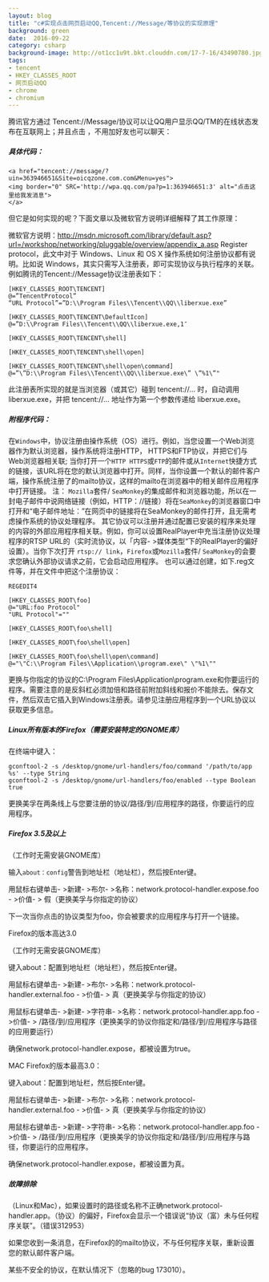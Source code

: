 ```yaml
---
layout: blog
title: "c#实现点击网页启动QQ,Tencent://Message/等协议的实现原理"
background: green
date:  2016-09-22
category: csharp
background-image: http://ot1cc1u9t.bkt.clouddn.com/17-7-16/43490780.jpg
tags:
- tencent
- HKEY_CLASSES_ROOT
- 网页启动QQ
- chrome
- chromium
---
```

 
腾讯官方通过 Tencent://Message/协议可以让QQ用户显示QQ/TM的在线状态发布在互联网上；并且点击 ，不用加好友也可以聊天：
##### 具体代码：

 ```
 <a href="tencent://message/?uin=363946651&Site=oicqzone.com.com&Menu=yes"> 
<img border="0" SRC='http://wpa.qq.com/pa?p=1:363946651:3' alt="点击这里给我发消息"> 
</a> 
 ```

 但它是如何实现的呢？下面文章以及微软官方说明详细解释了其工作原理：
 
微软官方说明：http://msdn.microsoft.com/library/default.asp?url=/workshop/networking/pluggable/overview/appendix_a.asp
Register protocol，此文中对于 Windows、Linux 和 OS X 操作系统如何注册协议都有说明。比如说 Windows，其实只需写入注册表，即可实现协议与执行程序的关联。例如腾讯的Tencent://Message协议注册表如下：

```
[HKEY_CLASSES_ROOT\TENCENT] 
@=”TencentProtocol” 
“URL Protocol”=”D:\\Program Files\\Tencent\\QQ\\liberxue.exe” 
 
[HKEY_CLASSES_ROOT\TENCENT\DefaultIcon] 
@=”D:\\Program Files\\Tencent\\QQ\\liberxue.exe,1″ 
 
[HKEY_CLASSES_ROOT\TENCENT\shell] 
 
[HKEY_CLASSES_ROOT\TENCENT\shell\open] 
 
[HKEY_CLASSES_ROOT\TENCENT\shell\open\command] 
@=”\”D:\\Program Files\\Tencent\\QQ\\liberxue.exe\” \”%1\”" 

```

此注册表所实现的就是当浏览器（或其它）碰到 tencent://… 时，自动调用 liberxue.exe，并把 tencent://… 地址作为第一个参数传递给 liberxue.exe。
 
##### 附程序代码： 
 
在``Windows``中，协议注册由操作系统（OS）进行。例如，当您设置一个Web浏览器作为默认浏览器，操作系统将注册HTTP， HTTPS和FTP协议，并把它们与Web浏览器相关联; 当你打开一个``HTTP HTTPS``或``FTP``的邮件或从``Internet``快捷方式的链接，该URL将在您的默认浏览器中打开。同样，当你设置一个默认的邮件客户端，操作系统注册了的mailto协议，这样的mailto在浏览器中的相关邮件应用程序中打开链接。
注： ``Mozilla``套件/ ``SeaMonkey``的集成邮件和浏览器功能，所以在一封电子邮件中说网络链接（例如，HTTP：//链接）将在``SeaMonkey``的浏览器窗口中打开和“电子邮件地址：”在网页中的链接将在SeaMonkey的邮件打开，且无需考虑操作系统的协议处理程序。
其它协议可以注册并通过配置已安装的程序来处理的内容的外部应用程序相关联。例如，你可以设置RealPlayer中充当注册协议处理程序的RTSP URL的（实时流协议，以「内容- >媒体类型“下的RealPlayer的偏好设置）。当你下次打开 ``rtsp:// link``，``Firefox``或``Mozilla``套件/ ``SeaMonkey``的会要求您确认外部协议请求之前，它会启动应用程序。
也可以通过创建，如下.reg文件等，并在文件中把这个注册协议：

```
REGEDIT4 
 
[HKEY_CLASSES_ROOT\foo] 
@="URL:foo Protocol" 
"URL Protocol"="" 
 
[HKEY_CLASSES_ROOT\foo\shell] 
 
[HKEY_CLASSES_ROOT\foo\shell\open] 
 
[HKEY_CLASSES_ROOT\foo\shell\open\command] 
@="\"C:\\Program Files\\Application\\program.exe\" \"%1\""  

```

更换与你指定的协议的C:\\Program Files\\Application\\program.exe和你要运行的程序。需要注意的是反斜杠必须加倍和路径前附加斜线和报价不能除去。保存文件，然后双击它插入到Windows注册表。请参见注册应用程序到一个URL协议以获取更多信息。
 
##### Linux所有版本的Firefox（需要安装特定的GNOME库）
在终端中键入：

```
gconftool-2 -s /desktop/gnome/url-handlers/foo/command '/path/to/app %s' --type String 
gconftool-2 -s /desktop/gnome/url-handlers/foo/enabled --type Boolean true 

```

更换美孚在两条线上与您要注册的协议/路径/到/应用程序的路径，你要运行的应用程序。

 

##### Firefox 3.5及以上

（工作时无需安装GNOME库）

输入``about：config``警告到地址栏（地址栏），然后按Enter键。

用鼠标右键单击- >新建- >布尔- >名称：network.protocol-handler.expose.foo - >价值- > 假（更换美孚与你指定的协议）

下一次当你点击的协议类型为foo，你会被要求的应用程序与打开一个链接。

 

Firefox的版本高达3.0

（工作时无需安装GNOME库）

键入about：配置到地址栏（地址栏），然后按Enter键。

用鼠标右键单击- >新建- >布尔- >名称：network.protocol-handler.external.foo - >价值- > 真（更换美孚与你指定的协议）

用鼠标右键单击- >新建- >字符串- >名称：network.protocol-handler.app.foo - >价值- > /路径/到/应用程序（更换美孚的协议你指定和/路径/到/应用程序与路径的应用要运行）

确保network.protocol-handler.expose，都被设置为true。

MAC  Firefox的版本最高3.0：

键入about：配置到地址栏，然后按Enter键。

用鼠标右键单击- >新建- >布尔- >名称：network.protocol-handler.external.foo - >价值- > 真（更换美孚与你指定的协议）

用鼠标右键单击- >新建- >字符串- >名称：network.protocol-handler.app.foo - >价值- > /路径/到/应用程序（更换美孚的协议你指定和/路径/到/应用程序与路径，你要运行的应用程序。

确保network.protocol-handler.expose，都被设置为真。

 

##### 故障排除

 

（Linux和Mac），如果设置时的路径或名称不正确network.protocol-handler.app。（协议）的偏好，Firefox会显示一个错误说“协议（富）未与任何程序关联”。（错误312953）

如果您收到一条消息，在Firefox的的mailto协议，不与任何程序关联，重新设置您的默认邮件客户端。

某些不安全的协议，在默认情况下（忽略的bug 173010）。

 